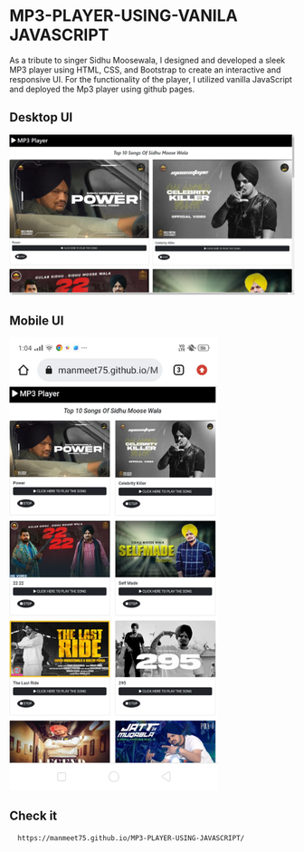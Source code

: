 # MP3-PLAYER-USING-VANILA JAVASCRIPT

As a tribute to singer Sidhu Moosewala, I designed and developed a sleek MP3 player using HTML, CSS, and Bootstrap to create an interactive and responsive UI. For the functionality of the player, I utilized vanilla JavaScript and deployed the Mp3 player using github pages.

## Desktop UI
<img src="desktop.jpg">


## Mobile UI
<img src="mobile.jpeg" height="800px">


## Check it


```bash
  https://manmeet75.github.io/MP3-PLAYER-USING-JAVASCRIPT/
```
